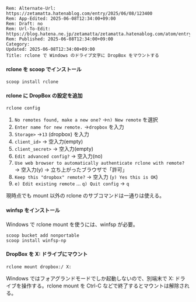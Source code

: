 ```header
Rem: Alternate-Url: https://zetamatta.hatenablog.com/entry/2025/06/08/123400
Rem: App-Edited: 2025-06-08T12:34:00+09:00
Rem: Draft: no
Rem: Url-To-Edit: https://blog.hatena.ne.jp/zetamatta/zetamatta.hatenablog.com/atom/entry/6802418398465962762
Rem: Published: 2025-06-08T12:34:00+09:00
Category:
Updated: 2025-06-08T12:34:00+09:00
Title: rclone で Windows のドライブ文字に DropBox をマウントする
```
#### rclone を scoop でインストール

```
scoop install rclone
```

#### rclone に DropBox の設定を追加

```
rclone config
```

1. `No remotes found, make a new one?` →`n) New remote` を選択
2. `Enter name for new remote.` →`dropbox` を入力
4. `Storage>` →`13` (dropbox) を入力
5. `client_id>` → 空入力(empty)
6. `client_secret>` → 空入力(empty)
7. `Edit advanced config?` → 空入力(no)
8. `Use web browser to automatically authenticate rclone with remote?`  
→ 空入力(y) → 立ち上がったブラウザで「許可」
9. `Keep this "dropbox" remote?` → 空入力 (`y) Yes this is OK`)
10.  `e) Edit existing remote` ... `q) Quit config` → `q`

現時点でも mount 以外の rclone のサブコマンドは一通りは使える。

#### winfsp をインストール

Windows で rclone mount を使うには、winfsp が必要。

```
scoop bucket add nonportable
scoop install winfsp-np
```

#### DropBox を X: ドライブにマウント

```
rclone mount dropbox:/ X:
```

Windows ではフォアグランドモードでしか起動しないので、別端末で X: ドライブを操作する。rclone mount を Ctrl-C などで終了するとマウントは解除される。
